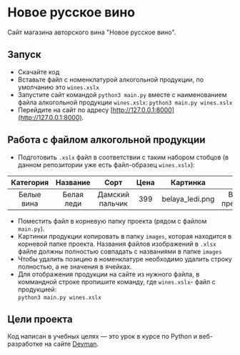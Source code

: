 # Новое русское вино

Сайт магазина авторского вина "Новое русское вино".

## Запуск

- Скачайте код
- Вставьте файл с номенклатурой алкогольной продукции, по умолчанию это `wines.xslx`
- Запустите сайт командой `python3 main.py` вместе с наименованием файла алкогольной продукции `wines.xslx`: 
```python3 main.py wines.xslx```
- Перейдите на сайт по адресу [http://127.0.0.1:8000](http://127.0.0.1:8000).

## Работа с файлом алкогольной продукции

- Подготовить `.xslx` файл в соответствии с таким набором стобцов (в данном репозитории уже есть файл-образец `wines.xslx`):

| Категория | Название | Сорт |	Цена | Картинка | Акция |
|:---------:|:---------:|:---------:|:---------:|:---------:|:---------:|
| Белые вина|Белая леди|Дамский пальчик|399|belaya_ledi.png|Выгодное предложение|

- Поместить файл в корневую папку проекта (рядом с файлом `main.py`).
- Картинки продукции копировать в папку `images`, которая находится в корневой папке проекта.
Названия файлов изображений в `.xlsx` файле должны полностью совпадать с названиями в папке `images`
- Чтобы удалить позицию в номенклатуре необходимо удалить строку полностью, а не значения в ячейках. 
- Для отображения продукции на сайте из нужного файла, в коммандной строке пропишите команду, где `wines.xslx`- файл с продукцией:  
```python3 main.py wines.xslx```   

## Цели проекта

Код написан в учебных целях — это урок в курсе по Python и веб-разработке на сайте [Devman](https://dvmn.org).
